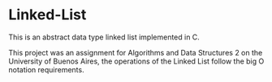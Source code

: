 # Linked-List
This is an abstract data type linked list implemented in C.

This project was an assignment for Algorithms and Data Structures 2 on the University of Buenos Aires, the operations of the Linked List follow the big O notation requirements.
